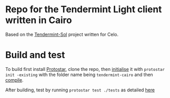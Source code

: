 # Repo for the Tendermint Light client written in Cairo

Based on the [Tendermint-Sol](https://github.com/ChorusOne/tendermint-sol/) project written for Celo.

# Build and test

To build first install [Protostar](https://docs.swmansion.com/protostar/docs/tutorials/introduction), clone the repo, then [initialise](https://docs.swmansion.com/protostar/docs/tutorials/project-initialization#adapting-an-existing-project-to-the-protostar-project) it with `protostar init -existing` with the folder name being `tendermint-cairo`  and then [compile](https://docs.swmansion.com/protostar/docs/tutorials/guides/compiling). 

After building, test by running `protostar test ./tests` as detailed [here](https://docs.swmansion.com/protostar/docs/tutorials/guides/testing)
